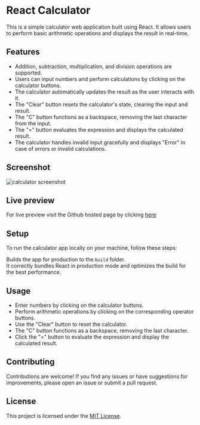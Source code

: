 # React Calculator

This is a simple calculator web application built using React. It allows users to perform basic arithmetic operations and displays the result in real-time.

## Features

- Addition, subtraction, multiplication, and division operations are supported.
- Users can input numbers and perform calculations by clicking on the calculator buttons.
- The calculator automatically updates the result as the user interacts with it.
- The "Clear" button resets the calculator's state, clearing the input and result.
- The "C" button functions as a backspace, removing the last character from the input.
- The "=" button evaluates the expression and displays the calculated result.
- The calculator handles invalid input gracefully and displays "Error" in case of errors or invalid calculations.

## Screenshot

![calculator screenshot](https://github.com/Thirumalaikumar-M/Calculator-App/assets/111740460/8f123d34-6492-4b4a-8976-5129ce88978a)

## Live preview

For live preview visit the Github hosted page by clicking <a href="https://thirumalaikumar-m.github.io/Calculator-App">here</a>

## Setup

To run the calculator app locally on your machine, follow these steps:

Builds the app for production to the `build` folder.\
It correctly bundles React in production mode and optimizes the build for the best performance.

## Usage

- Enter numbers by clicking on the calculator buttons.
- Perform arithmetic operations by clicking on the corresponding operator buttons.
- Use the "Clear" button to reset the calculator.
- The "C" button functions as a backspace, removing the last character.
- Click the "=" button to evaluate the expression and display the calculated result.

## Contributing

Contributions are welcome! If you find any issues or have suggestions for improvements, please open an issue or submit a pull request.

## License

This project is licensed under the [MIT License](LICENSE).
